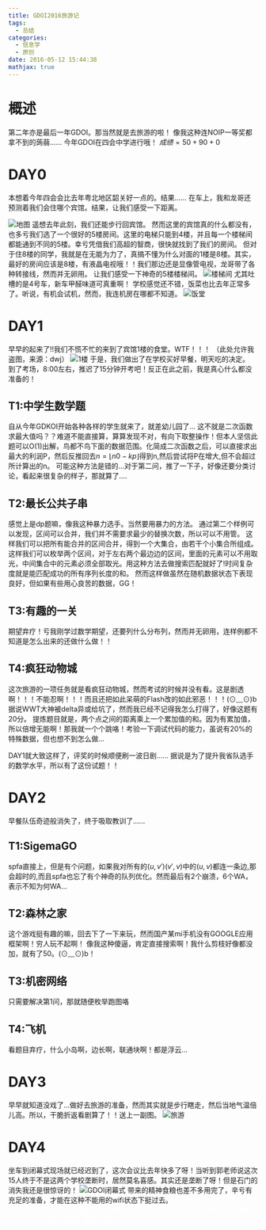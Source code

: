 ```yaml
---
title: GDOI2016旅游记
tags:
  - 总结
categories:
  - 信息学
  - 原创
date: 2016-05-12 15:44:38
mathjax: true
---
```

# 概述
第二年亦是最后一年GDOI。那当然就是去旅游的啦！
像我这种连NOIP一等奖都拿不到的蒟蒻......
今年GDOI在四会中学进行哦！
$成绩 = 50+90+0$

# DAY0
本想着今年四会会比去年粤北地区韶关好一点的。结果......
在车上，我和龙哥还预测着我们会住哪个宾馆。结果，让我们感受一下距离。
<!-- more -->
![地图](/images/GDOI2016/地图.png)
遥想去年此刻，我们还能步行回宾馆。
然而这里的宾馆真的什么都没有，也多亏我们选了一个很好的5楼房间。这里的电梯只能到4楼，并且每一个楼梯间都能通到不同的5楼。幸亏凭借我们高超的智商，很快就找到了我们的房间。
但对于住8楼的同学，我就是在无能为力了，真搞不懂为什么对面的1楼是8楼。其实，最好的房间应该是8楼，有液晶电视哦！！我们那边还是显像管电视，龙哥带了各种转接线，然而并无卵用。
让我们感受一下神奇的5楼楼梯间。
![楼梯间](/images/GDOI2016/楼梯间.png)
尤其吐槽的是4号车，新车甲醛味道可真重啊！
学校感觉还不错，饭菜也比去年正常多了。听说，有机会试机，然而，我连机房在哪都不知道。
![饭堂](/images/GDOI2016/饭堂.png)

# DAY1
早早的起来了!!我们不慌不忙的来到了宾馆1楼的食堂。WTF！！！
（此处允许我盗图，来源：dwj）
![1楼](/images/GDOI2016/20160503183122071)
于是，我们做出了在学校买好早餐，明天吃的决定。
到了考场，8:00左右，推迟了15分钟开考吧！反正在此之前，我是真心什么都没准备的！

## T1:中学生数学题
自从今年GDKOI开始各种各样的学生就来了，就差幼儿园了...
这不就是二次函数求最大值吗？？难道不能直接算，算算发现不对，有向下取整操作！但本人坚信此题可以O(1)出解，鸟都不鸟下面的数据范围。化简成二次函数之后，可以直接求出最大的利润P，然后反推回去$n=\lfloor n0-kp \rfloor$得到n,然后尝试将P在增大,但不会超过所计算出的n。
可能这种方法是错的...对于第二问，推了一下子，好像还要分类讨论，看起来很复杂的样子，那就算了....

## T2:最长公共子串
感觉上是dp题嘛，像我这种暴力选手。当然要用暴力的方法。
通过第二个样例可以发现，区间可以合并，我们并不需要求最少的替换次数，所以可以不用管。
这样我们可以把所有能合并的区间合并，得到一个大集合，由若干个小集合所组成。这样我们可以枚举两个区间，对于左右两个最边边的区间，里面的元素可以不用取光，中间集合中的元素必须全部取光。用这种方法去做搜索匹配就好了!时间复杂度就是能匹配成功的所有序列长度的和。
然而这样做虽然在随机数据状态下表现良好，但如果有些用心良苦的数据，GG！

## T3:有趣的一关
期望弃疗！亏我刚学过数学期望，还要列什么分布列，然而并无卵用，连样例都不知道是怎么出来的还做什么做！！

## T4:疯狂动物城
这次旅游的一项任务就是看疯狂动物城，然而考试的时候并没有看。这是剧透啊！！！不能忍啊！！！而且还把如此呆萌的Flash改的如此邪恶！！！(⊙﹏⊙)b
据说WWT大神被delta异或给坑了，然而我已经不记得我怎么打得了，好像这题有20分。
提炼题目就是，两个点之间的距离乘上一个累加值的和。因为有累加值，所以倍增无能啊！那我就一个个跳咯！考验一下调试代码的能力，虽说有20%的特殊数据，但也想不到怎么做...

DAY1就大致这样了，评奖的时候顺便刷一波日剧......
据说是为了提升我省队选手的数学水平，所以有了这份试题！！
<font color=#FFFFFF>《我的乖乖女》你看不到我！！</font>

# DAY2
早餐队伍奇迹般消失了，终于吸取教训了......

## T1:SigemaGO
spfa直接上，但是有个问题，如果我对所有的$(u,v')(v',v)$中的$(u,v)$都连一条边,那会超时的,而且spfa也忘了有个神奇的队列优化。然而最后有2个崩溃，6个WA，表示不知为何WA...

## T2:森林之家
这个游戏挺有趣的嘛，回去下了一下来玩，然而国产某mi手机没有GOOGLE应用框架啊！穷人玩不起啊！
像我这种傻逼，肯定直接搜索啊！我什么剪枝好像都没加，就有了50。(⊙﹏⊙)b！

## T3:机密网络 
只需要解决第1问，那就随便枚举跑图咯

## T4:飞机
看题目弃疗，什么小岛啊，边长啊，联通块啊！都是浮云...

# DAY3
早早就知道没戏了...做好去旅游的准备，然而其实就是步行瞎走，然后当地气温倍儿高。所以，干脆折返看剧算了！！送上一副图。
![旅游](/images/GDOI2016/旅游.png)

# DAY4
坐车到闭幕式现场就已经迟到了，这次会议比去年快多了呀！当听到郭老师说这次15人终于不是这两个学校垄断时，居然莫名喜感。其实还是垄断了呀！但是石门的消失我还是很惊讶的！
![GDOI闭幕式](/images/GDOI2016/闭幕式.png)
带来的精神食粮也差不多用完了，辛亏有充足的准备，才能在这种不能用的wifi状态下挺过去。
<font color=#FFFFFF>《我的乖乖女》萌萌果的声音真是太软了，接受无能啊！《相棒》还是觉得s10e10好！当然也有几级脑洞挺大的！相比脑残《柯南》算是非常好的了。</font>